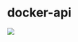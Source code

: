 # docker-api

[![](https://images.microbadger.com/badges/image/cjorda/api.svg)](https://microbadger.com/images/cjorda/api "Get your own image badge on microbadger.com")
